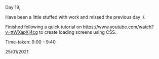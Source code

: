 Day 19,

Have been a little stuffed with work and missed the previous day :/.

Finished following a quick tutorial on https://www.youtube.com/watch?v=ttWXapXj4cg to create loading screens using CSS.

Time-taken: 9:00 - 9:40

25/01/2021